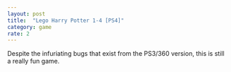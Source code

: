 ```yaml
---
layout: post
title:  "Lego Harry Potter 1-4 [PS4]"
category: game
rate: 2
---
```


Despite the infuriating bugs that exist from the PS3/360 version, this is still a really fun game.